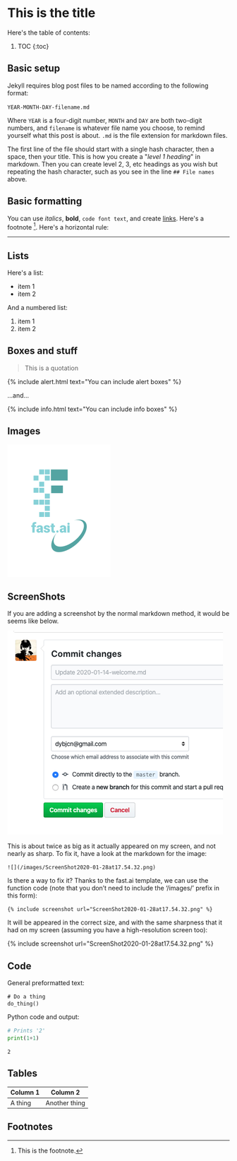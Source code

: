 # This is the title

Here's the table of contents:

1. TOC
{:toc}

## Basic setup

Jekyll requires blog post files to be named according to the following format:

`YEAR-MONTH-DAY-filename.md`

Where `YEAR` is a four-digit number, `MONTH` and `DAY` are both two-digit numbers, and `filename` is whatever file name you choose, to remind yourself what this post is about. `.md` is the file extension for markdown files.

The first line of the file should start with a single hash character, then a space, then your title. This is how you create a "*level 1 heading*" in markdown. Then you can create level 2, 3, etc headings as you wish but repeating the hash character, such as you see in the line `## File names` above.

## Basic formatting

You can use *italics*, **bold**, `code font text`, and create [links](https://www.markdownguide.org/cheat-sheet/). Here's a footnote [^1]. Here's a horizontal rule:

---

## Lists

Here's a list:

- item 1
- item 2

And a numbered list:

1. item 1
1. item 2

## Boxes and stuff

> This is a quotation

{% include alert.html text="You can include alert boxes" %}

...and...

{% include info.html text="You can include info boxes" %}

## Images

![](/images/logo.png "fast.ai's logo")

## ScreenShots

If you are adding a screenshot by the normal markdown method, it would be seems like below.

![](/images/ScreenShot2020-01-28at17.54.32.png)

This is about twice as big as it actually appeared on my screen, and not nearly as sharp. To fix it, have a look at the markdown for the image:

````
![](/images/ScreenShot2020-01-28at17.54.32.png)
````

Is there a way to fix it? Thanks to the fast.ai template, we can use the function code (note that you don’t need to include the ‘/images/’ prefix in this form):

````
{% include screenshot url="ScreenShot2020-01-28at17.54.32.png" %}
````

It will be appeared in the correct size, and with the same sharpness that it had on my screen (assuming you have a high-resolution screen too):

{% include screenshot url="ScreenShot2020-01-28at17.54.32.png" %}


## Code

General preformatted text:

    # Do a thing
    do_thing()

Python code and output:

```python
# Prints '2'
print(1+1)
```

    2

## Tables

| Column 1 | Column 2 |
|-|-|
| A thing | Another thing |

## Footnotes

[^1]: This is the footnote.

